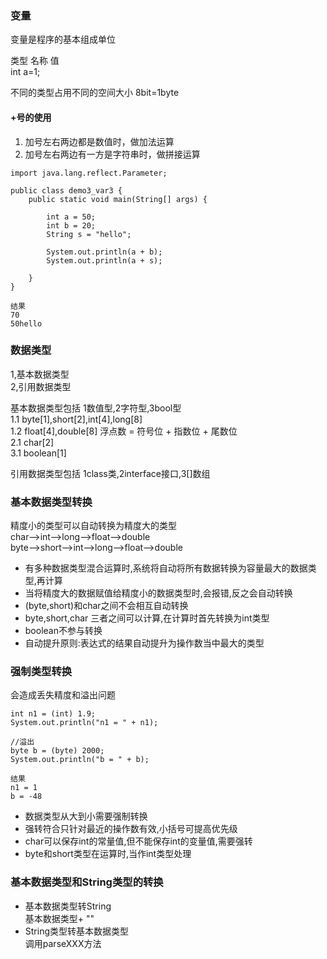 ### 变量
变量是程序的基本组成单位

类型  名称  值<br>
int a=1;

不同的类型占用不同的空间大小 8bit=1byte

#### +号的使用
1. 加号左右两边都是数值时，做加法运算
2. 加号左右两边有一方是字符串时，做拼接运算
``` 
import java.lang.reflect.Parameter;

public class demo3_var3 {
    public static void main(String[] args) {

        int a = 50;
        int b = 20;
        String s = "hello";

        System.out.println(a + b);
        System.out.println(a + s);

    }
}

结果
70
50hello
```
### 数据类型
1,基本数据类型<br>
2,引用数据类型

基本数据类型包括 1数值型,2字符型,3bool型<br>
1.1 byte[1],short[2],int[4],long[8]<br>
1.2 float[4],double[8] 浮点数 = 符号位 + 指数位 + 尾数位<br>
2.1 char[2]<br>
3.1 boolean[1]<br>

引用数据类型包括 1class类,2interface接口,3[]数组

### 基本数据类型转换
精度小的类型可以自动转换为精度大的类型<br>
char-->int-->long-->float-->double<br>
byte-->short-->int-->long-->float-->double<br>

- 有多种数据类型混合运算时,系统将自动将所有数据转换为容量最大的数据类型,再计算
- 当将精度大的数据赋值给精度小的数据类型时,会报错,反之会自动转换
- (byte,short)和char之间不会相互自动转换
- byte,short,char 三者之间可以计算,在计算时首先转换为int类型
- boolean不参与转换
- 自动提升原则:表达式的结果自动提升为操作数当中最大的类型

### 强制类型转换
会造成丢失精度和溢出问题
```
int n1 = (int) 1.9;
System.out.println("n1 = " + n1);

//溢出
byte b = (byte) 2000;
System.out.println("b = " + b);

结果
n1 = 1
b = -48
```
- 数据类型从大到小需要强制转换
- 强转符合只针对最近的操作数有效,小括号可提高优先级
- char可以保存int的常量值,但不能保存int的变量值,需要强转
- byte和short类型在运算时,当作int类型处理

### 基本数据类型和String类型的转换
- 基本数据类型转String <br>
基本数据类型+ ""
- String类型转基本数据类型<br>
调用parseXXX方法


